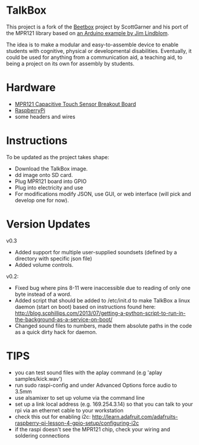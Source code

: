 TalkBox
=======

This project is a fork of the [Beetbox](http://scott.j38.net/interactive/beetbox/) project by ScottGarner and his port of the MPR121 library based on [an Arduino example by Jim Lindblom](http://bildr.org/2011/05/mpr121_arduino/).

The idea is to make a modular and easy-to-assemble device to enable students with cognitive, physical or developmental disabilities. Eventually, it could be used for anything from a communication aid, a teaching aid, to being a project on its own for assembly by students.

Hardware
========
- [MPR121 Capacitive Touch Sensor Breakout Board](https://www.sparkfun.com/products/9695)
- [RaspberryPi](http://www.raspberrypi.org/)
- some headers and wires


Instructions
============

To be updated as the project takes shape:

- Download the TalkBox image.
- dd image onto SD card.
- Plug MPR121 board into GPIO
- Plug into electricity and use
- For modifications modify JSON, use GUI, or web interface (will pick and develop one for now).


Version Updates
===============

v0.3
- Added support for multiple user-supplied soundsets (defined by a directory with specific json file)
- Added volume controls.

v0.2:
- Fixed bug where pins 8-11 were inaccessible due to reading of only one byte instead of a word.
- Added script that should be added to /etc/init.d to make TalkBox a linux daemon (start on boot) based on instructions found here: http://blog.scphillips.com/2013/07/getting-a-python-script-to-run-in-the-background-as-a-service-on-boot/
- Changed sound files to numbers, made them absolute paths in the code as a quick dirty hack for daemon.

TIPS
====

- you can test sound files with the aplay command (e.g 'aplay samples/kick.wav')
- run sudo raspi-config and under Advanced Options force audio to 3.5mm
- use alsamixer to set up volume via the command line
- set up a link local address (e.g. 169.254.3.14) so that you can talk to your rpi via an ethernet cable to your workstation
- check this out for enabling i2c: http://learn.adafruit.com/adafruits-raspberry-pi-lesson-4-gpio-setup/configuring-i2c
- if the raspi doesn't see the MPR121 chip, check your wiring and soldering connections
